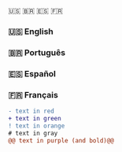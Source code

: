 🇺🇸 🇧🇷 🇪🇸 🇫🇷 


### 🇺🇸 English


### 🇧🇷 Português


### 🇪🇸 Español


### 🇫🇷 Français

```diff
- text in red
+ text in green
! text in orange
# text in gray
@@ text in purple (and bold)@@
```
